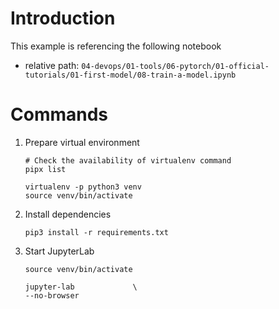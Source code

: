 # Introduction

This example is referencing the following notebook
- relative path: `04-devops/01-tools/06-pytorch/01-official-tutorials/01-first-model/08-train-a-model.ipynb`


# Commands

1. Prepare virtual environment

    ``` shell
    # Check the availability of virtualenv command
    pipx list

    virtualenv -p python3 venv
    source venv/bin/activate
    ```
2. Install dependencies

    ``` shell
    pip3 install -r requirements.txt
    ```

3. Start JupyterLab

    ``` shell
    source venv/bin/activate

    jupyter-lab             \
    --no-browser
    ```

